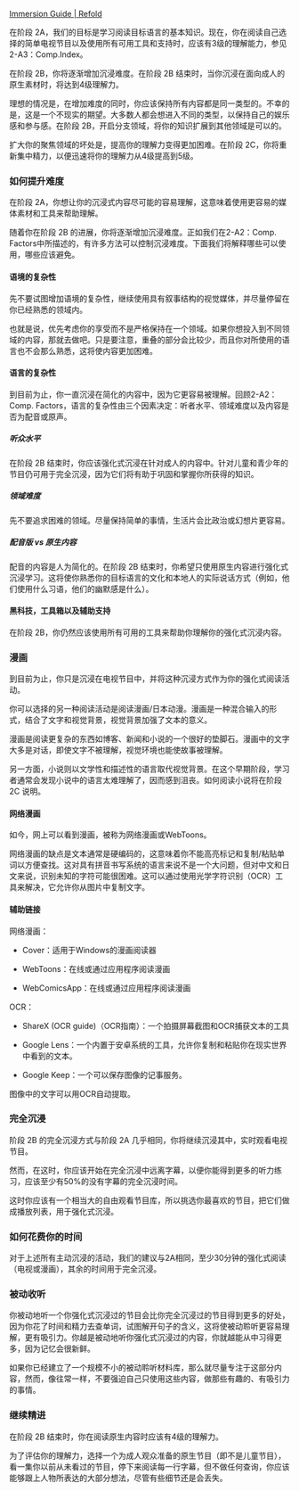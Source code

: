 [Immersion Guide | Refold](https://refold.la/roadmap/stage-2/b/immersion-guide)

在阶段 2A，我们的目标是学习阅读目标语言的基本知识。现在，你在阅读自己选择的简单电视节目以及使用所有可用工具和支持时，应该有3级的理解能力，参见2-A3：Comp.Index。

在阶段 2B，你将逐渐增加沉浸难度。在阶段 2B 结束时，当你沉浸在面向成人的原生素材时，将达到4级理解力。

理想的情况是，在增加难度的同时，你应该保持所有内容都是同一类型的。不幸的是，这是一个不现实的期望。大多数人都会想进入不同的类型，以保持自己的娱乐感和参与感。在阶段 2B，开启分支领域，将你的知识扩展到其他领域是可以的。

扩大你的聚焦领域的坏处是，提高你的理解力变得更加困难。在阶段 2C，你将重新集中精力，以便迅速将你的理解力从4级提高到5级。

### 如何提升难度

在阶段 2A，你想让你的沉浸式内容尽可能的容易理解，这意味着使用更容易的媒体素材和工具来帮助理解。

随着你在阶段 2B 的进展，你将逐渐增加沉浸难度。正如我们在2-A2：Comp. Factors中所描述的，有许多方法可以控制沉浸难度。下面我们将解释哪些可以使用，哪些应该避免。

#### 语境的复杂性

先不要试图增加语境的复杂性，继续使用具有叙事结构的视觉媒体，并尽量停留在你已经熟悉的领域内。

也就是说，优先考虑你的享受而不是严格保持在一个领域。如果你想投入到不同领域的内容，那就去做吧。只是要注意，重叠的部分会比较少，而且你对所使用的语言也不会那么熟悉，这将使内容更加困难。

#### 语言的复杂性

到目前为止，你一直沉浸在简化的内容中，因为它更容易被理解。回顾2-A2：Comp. Factors，语言的复杂性由三个因素决定：听者水平、领域难度以及内容是否为配音或原声。

##### 听众水平

在阶段 2B 结束时，你应该强化式沉浸在针对成人的内容中。针对儿童和青少年的节目仍可用于完全沉浸，因为它们将有助于巩固和掌握你所获得的知识。

##### 领域难度

先不要追求困难的领域。尽量保持简单的事情，生活片会比政治或幻想片更容易。

##### 配音版 vs 原生内容

配音的内容是人为简化的。在阶段 2B 结束时，你希望只使用原生内容进行强化式沉浸学习。这将使你熟悉你的目标语言的文化和本地人的实际说话方式（例如，他们使用什么习语，他们的幽默感是什么）。

#### 黑科技，工具箱以及辅助支持

在阶段 2B，你仍然应该使用所有可用的工具来帮助你理解你的强化式沉浸内容。

### 漫画

到目前为止，你只是沉浸在电视节目中，并将这种沉浸方式作为你的强化式阅读活动。

你可以选择的另一种阅读活动是阅读漫画/日本动漫。漫画是一种混合输入的形式，结合了文字和视觉背景，视觉背景加强了文本的意义。

漫画是阅读更复杂的东西如博客、新闻和小说的一个很好的垫脚石。漫画中的文字大多是对话，即使文字不被理解，视觉环境也能使故事被理解。

另一方面，小说则以文学性和描述性的语言取代视觉背景。在这个早期阶段，学习者通常会发现小说中的语言太难理解了，因而感到沮丧。如何阅读小说将在阶段 2C 说明。

#### 网络漫画

如今，网上可以看到漫画，被称为网络漫画或WebToons。

网络漫画的缺点是文本通常是硬编码的，这意味着你不能高亮标记和复制/粘贴单词以方便查找。这对具有拼音书写系统的语言来说不是一个大问题，但对中文和日文来说，识别未知的字符可能很困难。这可以通过使用光学字符识别（OCR）工具来解决，它允许你从图片中复制文字。

#### 辅助链接

网络漫画：

- Cover：适用于Windows的漫画阅读器

- WebToons：在线或通过应用程序阅读漫画

- WebComicsApp：在线或通过应用程序阅读漫画

OCR：

- ShareX (OCR guide)（OCR指南）：一个拍摄屏幕截图和OCR捕获文本的工具

- Google Lens：一个内置于安卓系统的工具，允许你复制和粘贴你在现实世界中看到的文本。

- Google Keep：一个可以保存图像的记事服务。

图像中的文字可以用OCR自动提取。

### 完全沉浸

阶段 2B 的完全沉浸方式与阶段 2A 几乎相同，你将继续沉浸其中，实时观看电视节目。

然而，在这时，你应该开始在完全沉浸中远离字幕，以便你能得到更多的听力练习，应该至少有50%的没有字幕的完全沉浸时间。

这时你应该有一个相当大的自由观看节目库，所以挑选你最喜欢的节目，把它们做成播放列表，用于强化式沉浸。

### 如何花费你的时间

对于上述所有主动沉浸的活动，我们的建议与2A相同，至少30分钟的强化式阅读（电视或漫画），其余的时间用于完全沉浸。

### 被动收听

你被动地听一个你强化式沉浸过的节目会比你完全沉浸过的节目得到更多的好处，因为你花了时间和精力去查单词，试图解开句子的含义，这将使被动聆听更容易理解，更有吸引力。你越是被动地听你强化式沉浸过的内容，你就越能从中习得更多，因为记忆会很新鲜。

如果你已经建立了一个规模不小的被动聆听材料库，那么就尽量专注于这部分内容，然而，像往常一样，不要强迫自己只使用这些内容，做那些有趣的、有吸引力的事情。

### 继续精进

在阶段 2B 结束时，你在阅读原生内容时应该有4级的理解力。

为了评估你的理解力，选择一个为成人观众准备的原生节目（即不是儿童节目），看一集你以前从未看过的节目，停下来阅读每一行字幕，但不做任何查询，你应该能够跟上人物所表达的大部分想法，尽管有些细节还是会丢失。